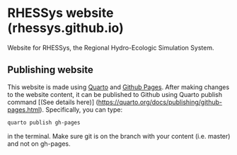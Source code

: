 # RHESSys website (rhessys.github.io)
Website for RHESSys, the Regional Hydro-Ecologic Simulation System.

## Publishing website
This website is made using [Quarto](https://quarto.org/) and [Github
Pages](https://pages.github.com/). After making changes to the website content,
it can be published to Github using Quarto publish command [(See details here)]
(https://quarto.org/docs/publishing/github-pages.html). Specifically, you can 
type:

``` {.bash filename="Terminal"}
quarto publish gh-pages
```

in the terminal. Make sure git is on the branch with your content (i.e. master)
and not on gh-pages.

